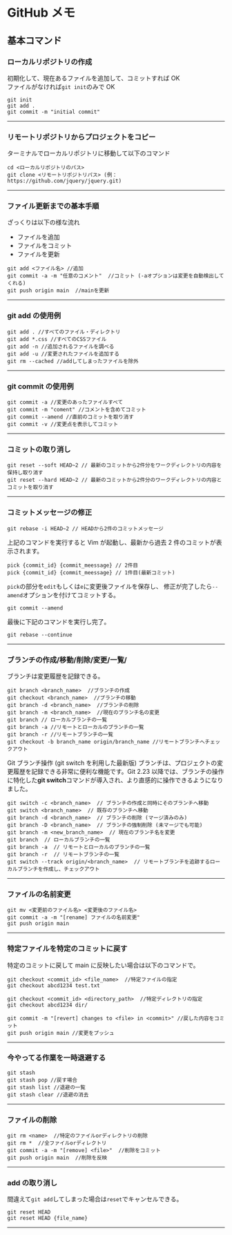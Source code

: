 # GitHub メモ

## 基本コマンド

### ローカルリポジトリの作成

初期化して、現在あるファイルを追加して、コミットすれば OK  
ファイルがなければ`git init`のみで OK

```
git init
git add .
git commit -m "initial commit"
```

---

### リモートリポジトリからプロジェクトをコピー

ターミナルでローカルリポジトリに移動して以下のコマンド

```
cd <ローカルリポジトリのパス>
git clone <リモートリポジトリパス> (例： https://github.com/jquery/jquery.git)
```

---

### ファイル更新までの基本手順

ざっくりは以下の様な流れ

- ファイルを追加
- ファイルをコミット
- ファイルを更新

```
git add <ファイル名> //追加
git commit -a -m "任意のコメント"  //コミット (-aオプションは変更を自動検出してくれる)
git push origin main  //mainを更新
```

---

### git add の使用例

```
git add . //すべてのファイル・ディレクトリ
git add *.css //すべてのCSSファイル
git add -n //追加されるファイルを調べる
git add -u //変更されたファイルを追加する
git rm --cached //addしてしまったファイルを除外
```

---

### git commit の使用例

```
git commit -a //変更のあったファイルすべて
git commit -m "coment" //コメントを含めてコミット
git commit --amend //直前のコミットを取り消す
git commit -v //変更点を表示してコミット
```

---

### コミットの取り消し

```
git reset --soft HEAD~2 // 最新のコミットから2件分をワークディレクトリの内容を保持し取り消す
git reset --hard HEAD~2 // 最新のコミットから2件分のワークディレクトリの内容とコミットを取り消す
```

---

### コミットメッセージの修正

```
git rebase -i HEAD~2 // HEADから2件のコミットメッセージ
```

上記のコマンドを実行すると Vim が起動し、最新から過去 2 件のコミットが表示されます。

```
pick {commit_id} {commit_meessage} // 2件目
pick {commit_id} {commit_meessage} // 1件目(最新コミット)
```

`pick`の部分を`edit`もしくは`e`に変更後ファイルを保存し、
修正が完了したら`--amend`オプションを付けてコミットする。

```
git commit --amend
```

最後に下記のコマンドを実行し完了。

```
git rebase --continue
```

---

### ブランチの作成/移動/削除/変更/一覧/

ブランチは変更履歴を記録できる。

```
git branch <branch_name>  //ブランチの作成
git checkout <branch_name>  //ブランチの移動
git branch -d <branch_name>  //ブランチの削除
git branch -m <branch_name>  //現在のブランチ名の変更
git branch // ローカルブランチの一覧
git branch -a //リモートとローカルのブランチの一覧
git branch -r //リモートブランチの一覧
git checkout -b branch_name origin/branch_name //リモートブランチへチェックアウト
```

Git ブランチ操作 (git switch を利用した最新版)
ブランチは、プロジェクトの変更履歴を記録できる非常に便利な機能です。Git 2.23 以降では、ブランチの操作に特化した**git switch**コマンドが導入され、より直感的に操作できるようになりました。

```
git switch -c <branch_name>  // ブランチの作成と同時にそのブランチへ移動
git switch <branch_name>  // 既存のブランチへ移動
git branch -d <branch_name>  // ブランチの削除 (マージ済みのみ)
git branch -D <branch_name>  // ブランチの強制削除 (未マージでも可能)
git branch -m <new_branch_name>  // 現在のブランチ名を変更
git branch  // ローカルブランチの一覧
git branch -a  // リモートとローカルのブランチの一覧
git branch -r  // リモートブランチの一覧
git switch --track origin/<branch_name>  // リモートブランチを追跡するローカルブランチを作成し、チェックアウト
```

---

### ファイルの名前変更

```
git mv <変更前のファイル名> <変更後のファイル名>
git commit -a -m "[rename] ファイルの名前変更"
git push origin main
```

---

### 特定ファイルを特定のコミットに戻す

特定のコミットに戻して main に反映したい場合は以下のコマンドで。

```
git checkout <commit_id> <file_name>  //特定ファイルの指定
git checkout abcd1234 test.txt

git checkout <commit_id> <directory_path>  //特定ディレクトリの指定
git checkout abcd1234 dir/

git commit -m "[revert] changes to <file> in <commit>" //戻した内容をコミット
git push origin main //変更をプッシュ
```

---

### 今やってる作業を一時退避する

```
git stash
git stash pop //戻す場合
git stash list //退避の一覧
git stash clear //退避の消去
```

---

### ファイルの削除

```
git rm <name>  //特定のファイルorディレクトリの削除
git rm *  //全ファイルorディレクトリ
git commit -a -m "[remove] <file>"  //削除をコミット
git push origin main  //削除を反映
```

---

### add の取り消し

間違えて`git add`してしまった場合は`reset`でキャンセルできる。

```
git reset HEAD
git reset HEAD {file_name}
```

---
